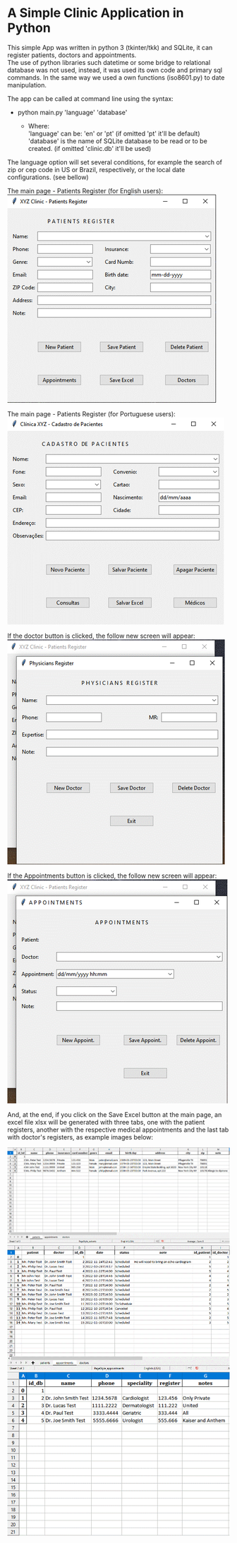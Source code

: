 # A Simple Clinic Application in Python

This simple App was written in python 3 (tkinter/tkk) and SQLite, it can register patients, doctors and appointments.  
The use of python libraries such datetime or some bridge to relational database was not used, instead, it was used its own code and primary sql commands. In the same way we used a own functions (iso8601.py) to date manipulation. 

The app can be called at command line using the syntax:

- python main.py 'language'  'database' 

  -  Where:  
'language' can be: 'en' or 'pt' (if omitted 'pt' it'll be default)  
'database' is the name of SQLite database to be read or to be created. (if omitted 'clinic.db' it'll be used)

The language option will set several conditions, for example the search of zip or cep code in US or Brazil, respectively, or the local date configurations. (see bellow)

The main page - Patients Register (for English users):  
![Main Page Image](src/images/main_page.gif)


The main page - Patients Register (for Portuguese users):  
![Imagem da tela principal](src/images/tela_principal.gif) 

If the doctor button is clicked, the follow new screen will appear:
![Doctors register page](src/images/doctor_page.gif)

If the Appointments button is clicked, the follow new screen will appear:
![Doctors register page](src/images/appoint_page.gif)

And, at the end, if you click on the Save Excel button at the main page, an excel file xlsx will be generated with three tabs, one with the patient registers,  another with the respective medical appointments and the last tab with doctor's registers, as example images below:  

![patients's sheet](src/images/patients_xlsx.gif)  
![appointments's sheet](src/images/appointments_xlsx.gif)  
![doctors's sheet](src/images/doctors_xlsx.gif)






















